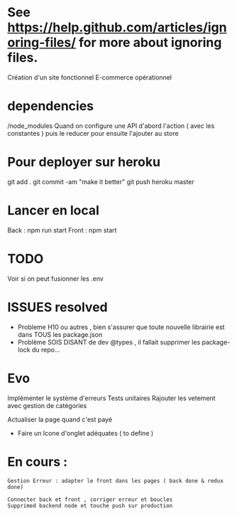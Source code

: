 # See https://help.github.com/articles/ignoring-files/ for more about ignoring files.

Création d'un site fonctionnel E-commerce opérationnel

# dependencies

/node_modules
Quand on configure une API d'abord l'action ( avec les constantes ) puis le reducer pour ensuite l'ajouter au store

# Pour deployer sur heroku

git add .
git commit -am "make it better"
git push heroku master

# Lancer en local

Back : npm run start
Front : npm start

# TODO

Voir si on peut fusionner les .env

# ISSUES resolved

- Probleme H10 ou autres , bien s'assurer que toute nouvelle librairie est dans TOUS les package.json
- Problème SOIS DISANT de dev @types , il fallait supprimer les package-lock du repo...

# Evo

Implémenter le système d'erreurs
Tests unitaires
Rajouter les vetement avec gestion de catégories

Actualiser la page quand c'est payé

- Faire un Icone d'onglet adéquates ( to define )

# En cours : 
    Gestion Erreur : adapter le front dans les pages ( back done & redux done)

    Connecter back et front , corriger erreur et boucles
    Supprimed backend node et touche push sur production
